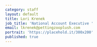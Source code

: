 ```yaml
---
category: staff
layout: default
title: Lori Krenek
job_title: 'National Account Executive '
email: lkrenek@pettingzooplush.com
portrait: 'https://placehold.it/300x200'
published: true
---
```

